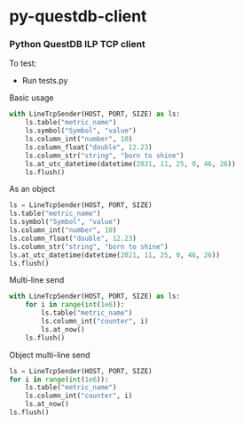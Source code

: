 # py-questdb-client

### Python QuestDB ILP TCP client

To test:
- Run tests.py

Basic usage

```py
with LineTcpSender(HOST, PORT, SIZE) as ls:
    ls.table("metric_name")
    ls.symbol("Symbol", "value")
    ls.column_int("number", 10)
    ls.column_float("double", 12.23)
    ls.column_str("string", "born to shine")
    ls.at_utc_datetime(datetime(2021, 11, 25, 0, 46, 26))
    ls.flush()
```

As an object

```py
ls = LineTcpSender(HOST, PORT, SIZE)
ls.table("metric_name")
ls.symbol("Symbol", "value")
ls.column_int("number", 10)
ls.column_float("double", 12.23)
ls.column_str("string", "born to shine")
ls.at_utc_datetime(datetime(2021, 11, 25, 0, 46, 26))
ls.flush()
```

Multi-line send

```py
with LineTcpSender(HOST, PORT, SIZE) as ls:
    for i in range(int(1e6)):
        ls.table("metric_name")
        ls.column_int("counter", i)
        ls.at_now()
    ls.flush()
```

Object multi-line send

```py
ls = LineTcpSender(HOST, PORT, SIZE)
for i in range(int(1e6)):
    ls.table("metric_name")
    ls.column_int("counter", i)
    ls.at_now()
ls.flush()
```
